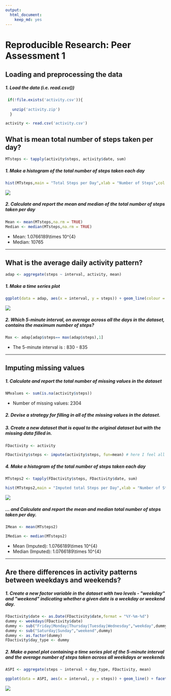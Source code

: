 ```yaml
---
output: 
  html_document: 
    keep_md: yes
---
```

# Reproducible Research: Peer Assessment 1



## Loading and preprocessing the data

##### 1. Load the data (i.e. read.csv())


```r
 if(!file.exists('activity.csv')){
  
   unzip('activity.zip')
  }

activity <- read.csv('activity.csv')
```

  
## What is mean total number of steps taken per day?


```r
MTsteps <- tapply(activity$steps, activity$date, sum)
```

##### 1. Make a histogram of the total number of steps taken each day


```r
hist(MTsteps,main = "Total Steps per Day",xlab = "Number of Steps",col = rgb(1,0.2,0.6))
```

![](PA1_template_files/figure-html/unnamed-chunk-4-1.png)<!-- -->

##### 2. Calculate and report the mean and median of the total number of steps taken per day


```r
Mean <- mean(MTsteps,na.rm = TRUE)
Median <- median(MTsteps,na.rm = TRUE)
```
* Mean: 1.0766189\times 10^{4}
* Median:  10765

-----
  
## What is the average daily activity pattern?
  

```r
adap <- aggregate(steps ~ interval, activity, mean)
```

##### 1. Make a time series plot


```r
ggplot(data = adap, aes(x = interval, y = steps)) + geom_line(colour = rgb(1,0.4,0.4)) +labs(x="5-minute Interval", y ="Average Number of Steps",title = "Average Daily Activity Pattern" )
```

![](PA1_template_files/figure-html/unnamed-chunk-7-1.png)<!-- -->

##### 2. Which 5-minute interval, on average across all the days in the dataset, contains the maximum number of steps?


```r
Max <- adap[adap$steps== max(adap$steps),1]
```

* The 5-minute interval is : 830 - 835

----
  
## Imputing missing values
  
##### 1. Calculate and report the total number of missing values in the dataset 


```r
NMvalues <- sum(is.na(activity$steps))
```

* Number of missing values: 2304

##### 2. Devise a strategy for filling in all of the missing values in the dataset.

##### 3. Create a new dataset that is equal to the original dataset but with the missing data filled in.


```r
FDactivity <- activity

FDactivity$steps <- impute(activity$steps, fun=mean) # here I feel all the missing values by the mean value of the steps variable of activity
```


##### 4. Make a histogram of the total number of steps taken each day 


```r
MTsteps2 <- tapply(FDactivity$steps, FDactivity$date, sum)

hist(MTsteps2,main = "Imputed total Steps per Day",xlab = "Number of Steps",col = rgb(0,1,1))
```

![](PA1_template_files/figure-html/unnamed-chunk-11-1.png)<!-- -->

##### ... and Calculate and report the mean and median total number of steps taken per day. 

```r
IMean <- mean(MTsteps2)

IMedian <- median(MTsteps2)
```
* Mean (Imputed): 1.0766189\times 10^{4}
* Median (Imputed):  1.0766189\times 10^{4}


----
  
## Are there differences in activity patterns between weekdays and weekends?
  
##### 1. Create a new factor variable in the dataset with two levels - "weekday" and "weekend" indicating whether a given date is a weekday or weekend day.
  
 
 ```r
 FDactivity$date <- as.Date(FDactivity$date,format = "%Y-%m-%d")
 dummy <- weekdays(FDactivity$date)
 dummy <- sub("Friday|Monday|Thursday|Tuesday|Wednesday","weekday",dummy)
 dummy <- sub("Saturday|Sunday","weekend",dummy)
 dummy <- as.factor(dummy)
 FDactivity$day_type <- dummy
 ```

##### 2. Make a panel plot containing a time series plot of the 5-minute interval and the average number of steps taken across all weekdays or weekends


```r
ASPI <- aggregate(steps ~ interval + day_type, FDactivity, mean)

ggplot(data = ASPI, aes(x = interval, y = steps)) + geom_line() + facet_grid(day_type ~ .) +labs(x="5-minute Interval", y ="Average Number of Steps",title = "Average Daily Activity Pattern" )
```

![](PA1_template_files/figure-html/unnamed-chunk-14-1.png)<!-- -->
